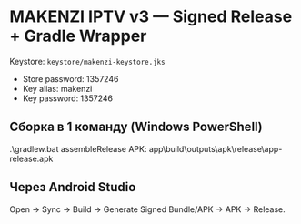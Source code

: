 # MAKENZI IPTV v3 — Signed Release + Gradle Wrapper
Keystore: `keystore/makenzi-keystore.jks`
- Store password: 1357246
- Key alias: makenzi
- Key password: 1357246

## Сборка в 1 команду (Windows PowerShell)
.\gradlew.bat assembleRelease
APK: app\build\outputs\apk\release\app-release.apk

## Через Android Studio
Open → Sync → Build → Generate Signed Bundle/APK → APK → Release.
